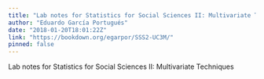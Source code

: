```yaml
---
title: "Lab notes for Statistics for Social Sciences II: Multivariate Techniques"
author: "Eduardo García Portugués"
date: "2018-01-20T18:01:22Z"
link: "https://bookdown.org/egarpor/SSS2-UC3M/"
pinned: false
---
```


Lab notes for Statistics for Social Sciences II: Multivariate Techniques
